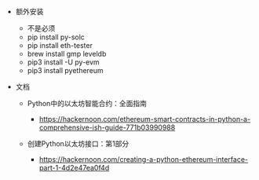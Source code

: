 

- 额外安装
	- 不是必须
	- pip install py-solc
	- pip install eth-tester
	- brew install gmp leveldb
	- pip3 install -U py-evm
	- pip3 install pyethereum


- 文档
	- Python中的以太坊智能合约：全面指南
		- https://hackernoon.com/ethereum-smart-contracts-in-python-a-comprehensive-ish-guide-771b03990988

	- 创建Python以太坊接口：第1部分
		- https://hackernoon.com/creating-a-python-ethereum-interface-part-1-4d2e47ea0f4d
